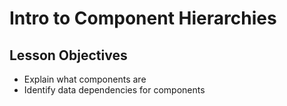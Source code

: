 # Intro to Component Hierarchies

## Lesson Objectives

* Explain what components are
* Identify data dependencies for components
